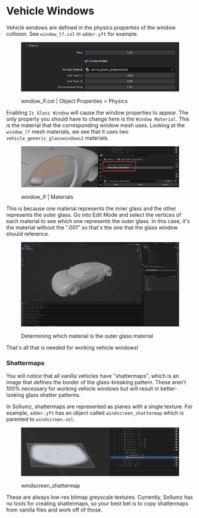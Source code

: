 # Vehicle Windows

Vehicle windows are defined in the physics properties of the window collision. See `window_lf.col` in `adder.yft` for example.

<div align="left">

<figure><img src="../../../.gitbook/assets/image (4) (1) (1).png" alt=""><figcaption><p> window_lf.col | Object Properties > Physics</p></figcaption></figure>

</div>

Enabling `Is Glass Window` will cause the window properties to appear. The only property you should have to change here is the `Window Material`. This is the material that the corresponding window mesh uses. Looking at the `window_lf` mesh materials, we see that it uses two `vehicle_generic_glasswindows2` materials.

<div align="left">

<figure><img src="../../../.gitbook/assets/image (6) (1).png" alt=""><figcaption><p>window_lf | Materials</p></figcaption></figure>

</div>

This is because one material represents the inner glass and the other represents the outer glass. Go into Edit Mode and select the vertices of each material to see which one represents the outer glass. In this case, it's the material without the ".001" so that's the one that the glass window should reference.&#x20;

<div align="left">

<figure><img src="../../../.gitbook/assets/ak2viL5.gif" alt=""><figcaption><p>Determining which material is the outer glass material</p></figcaption></figure>

</div>

That's all that is needed for working vehicle windows!

### Shattermaps

You will notice that all vanilla vehicles have "shattermaps", which is an image that defines the border of the glass-breaking pattern. These aren't 100% necessary for working vehicle windows but will result in better-looking glass shatter patterns.

In Sollumz, shattermaps are represented as planes with a single texture. For example, `adder.yft` has an object called `windscreen_shattermap` which is parented to `windscreen.col`.

<figure><img src="../../../.gitbook/assets/image (7) (1).png" alt=""><figcaption><p>windscreen_shattermap</p></figcaption></figure>

These are always low-res bitmap greyscale textures. Currently, Sollumz has no tools for creating shattermaps, so your best bet is to copy shattermaps from vanilla files and work off of those.

